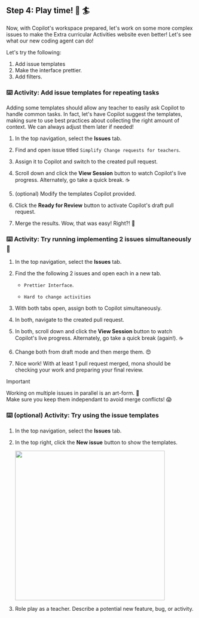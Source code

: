 ## Step 4: Play time! 🤾 🏄

Now, with Copilot's workspace prepared, let's work on some more complex issues to make the Extra curricular Activities website even better! Let's see what our new coding agent can do!

Let's try the following:

1. Add issue templates
1. Make the interface prettier.
1. Add filters.

### ⌨️ Activity: Add issue templates for repeating tasks

Adding some templates should allow any teacher to easily ask Copilot to handle common tasks. In fact, let's have Copilot suggest the templates, making sure to use best practices about collecting the right amount of context. We can always adjust them later if needed!

1. In the top navigation, select the **Issues** tab.

1. Find and open issue titled `Simplify Change requests for teachers`.

1. Assign it to Copilot and switch to the created pull request.

1. Scroll down and click the **View Session** button to watch Copilot's live progress. Alternately, go take a quick break. ☕️

1. (optional) Modify the templates Copilot provided.

1. Click the **Ready for Review** button to activate Copilot's draft pull request.

1. Merge the results. Wow, that was easy! Right?! 🥹

### ⌨️ Activity: Try running implementing 2 issues simultaneously 🤯

1. In the top navigation, select the **Issues** tab.

1. Find the the following 2 issues and open each in a new tab.

   - `Prettier Interface`.

   - `Hard to change activities`

1. With both tabs open, assign both to Copilot simultaneously.

1. In both, navigate to the created pull request.

1. In both, scroll down and click the **View Session** button to watch Copilot's live progress. Alternately, go take a quick break (again!). ☕️

1. Change both from draft mode and then merge them. 😍

1. Nice work! With at least 1 pull request merged, mona should be checking your work and preparing your final review.

> [!IMPORTANT]
> Working on multiple issues in parallel is an art-form. 🎨  
> Make sure you keep them independant to avoid merge conflicts! 😱

### ⌨️ (optional) Activity: Try using the issue templates

1. In the top navigation, select the **Issues** tab.

1. In the top right, click the **New issue** button to show the templates.

   <img width="400" src="https://github.com/user-attachments/assets/a4864ccf-79f1-4990-991c-acc6088fded6"/>

1. Role play as a teacher. Describe a potential new feature, bug, or activity.

